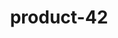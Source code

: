 ---
title: "product-42"
description: Lorem ipsum dolor sit amet, consectetur adipiscing elit, sed do eiusmod tempor incididunt ut labore et dolore magna aliqua. Ut enim ad minim veniam, quis nostrud exercitation ullamco laboris nisi ut aliquip ex ea commodo consequat. Duis aute irure dolor in reprehenderit in voluptate velit esse cillum dolore eu fugiat nulla pariatur. Excepteur sint occaecat cupidatat non proident, sunt in culpa qui officia deserunt mollit anim id est laborum.
img: src/assets/images/products/salloura-oglu/product-42.webp
family: [salloura-oglu-products]
price: 66.99
priceDiscount: 0
weight: 1.00041999999999
rating: 100
id: mLV81LrVtCm4
---